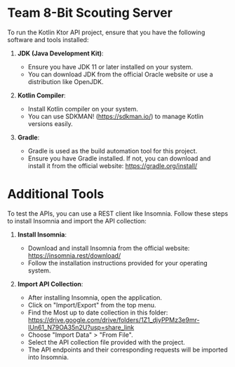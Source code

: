 # Team 8-Bit Scouting Server

To run the Kotlin Ktor API project, ensure that you have the following software and tools installed:

1. **JDK (Java Development Kit)**:
   - Ensure you have JDK 11 or later installed on your system.
   - You can download JDK from the official Oracle website or use a distribution like OpenJDK.

2. **Kotlin Compiler**:
   - Install Kotlin compiler on your system.
   - You can use SDKMAN! (https://sdkman.io/) to manage Kotlin versions easily.

3. **Gradle**:
   - Gradle is used as the build automation tool for this project.
   - Ensure you have Gradle installed. If not, you can download and install it from the official website: https://gradle.org/install/

# Additional Tools

To test the APIs, you can use a REST client like Insomnia. Follow these steps to install Insomnia and import the API collection:

1. **Install Insomnia**:
   - Download and install Insomnia from the official website: https://insomnia.rest/download/
   - Follow the installation instructions provided for your operating system.

2. **Import API Collection**:
   - After installing Insomnia, open the application.
   - Click on "Import/Export" from the top menu.
   - Find the Most up to date collection in this folder: https://drive.google.com/drive/folders/1Z1_djyPPMz3e9mr-lUn61_N79OA35n2U?usp=share_link
   - Choose "Import Data" > "From File".
   - Select the API collection file provided with the project.
   - The API endpoints and their corresponding requests will be imported into Insomnia.
